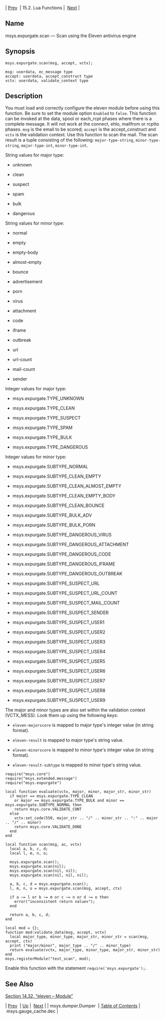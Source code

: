 | [Prev](lua.ref.msys.dumper.Dumper)  | 15.2. Lua Functions |  [Next](lua.ref.msys.gauge_cache.dec.php) |

<a name="lua.ref.msys.expurgate.scan"></a>
## Name

msys.expurgate.scan — Scan using the Eleven antivirus engine

<a name="idp26598480"></a>
## Synopsis

`msys.expurgate.scan(msg, accept, vctx);`

```
msg: userdata, ec_message type
accept: userdata, accept_construct type
vctx: userdata, validate_context type
```
<a name="idp26601264"></a>
## Description

You must load and correctly configure the eleven module before using this function. Be sure to set the module option `Enabled` to `false`. This function can be invoked at the data, spool or each_rcpt phases where there is a complete message. It will not work at the connect, ehlo, mailfrom or rcptto phases. `msg` is the email to be scored; `accept` is the accept_construct and `vctx` is the validation context. Use this function to scan the mail. The scan result is a tuple consisting of the following: `major-type-string`, `minor-type-string`, `major-type-int`, `minor-type-int`.

String values for major type:

*   unknown

*   clean

*   suspect

*   spam

*   bulk

*   dangerous

String values for minor type:

*   normal

*   empty

*   empty-body

*   almost-empty

*   bounce

*   advertisement

*   porn

*   virus

*   attachment

*   code

*   iframe

*   outbreak

*   url

*   url-count

*   mail-count

*   sender

Integer values for major type:

*   msys.expurgate.TYPE_UNKNOWN

*   msys.expurgate.TYPE_CLEAN

*   msys.expurgate.TYPE_SUSPECT

*   msys.expurgate.TYPE_SPAM

*   msys.expurgate.TYPE_BULK

*   msys.expurgate.TYPE_DANGEROUS

Integer values for minor type:

*   msys.expurgate.SUBTYPE_NORMAL

*   msys.expurgate.SUBTYPE_CLEAN_EMPTY

*   msys.expurgate.SUBTYPE_CLEAN_ALMOST_EMPTY

*   msys.expurgate.SUBTYPE_CLEAN_EMPTY_BODY

*   msys.expurgate.SUBTYPE_CLEAN_BOUNCE

*   msys.expurgate.SUBTYPE_BULK_ADV

*   msys.expurgate.SUBTYPE_BULK_PORN

*   msys.expurgate.SUBTYPE_DANGEROUS_VIRUS

*   msys.expurgate.SUBTYPE_DANGEROUS_ATTACHMENT

*   msys.expurgate.SUBTYPE_DANGEROUS_CODE

*   msys.expurgate.SUBTYPE_DANGEROUS_IFRAME

*   msys.expurgate.SUBTYPE_DANGEROUS_OUTBREAK

*   msys.expurgate.SUBTYPE_SUSPECT_URL

*   msys.expurgate.SUBTYPE_SUSPECT_URL_COUNT

*   msys.expurgate.SUBTYPE_SUSPECT_MAIL_COUNT

*   msys.expurgate.SUBTYPE_SUSPECT_SENDER

*   msys.expurgate.SUBTYPE_SUSPECT_USER1

*   msys.expurgate.SUBTYPE_SUSPECT_USER2

*   msys.expurgate.SUBTYPE_SUSPECT_USER3

*   msys.expurgate.SUBTYPE_SUSPECT_USER4

*   msys.expurgate.SUBTYPE_SUSPECT_USER5

*   msys.expurgate.SUBTYPE_SUSPECT_USER6

*   msys.expurgate.SUBTYPE_SUSPECT_USER7

*   msys.expurgate.SUBTYPE_SUSPECT_USER8

*   msys.expurgate.SUBTYPE_SUSPECT_USER9

The major and minor types are also set within the validation context (VCTX_MESS). Look them up using the following keys:

*   `eleven-majorscore` is mapped to major type's integer value (in string format).

*   `eleven-result` is mapped to major type's string value.

*   `eleven-minorscore` is mapped to minor type's integer value (in string format).

*   `eleven-result-subtype` is mapped to minor type's string value.

```
require("msys.core")
require("msys.extended.message")
require("msys.expurgate")

local function evaluate(vctx, major, minor, major_str, minor_str)
  if major == msys.expurgate.TYPE_CLEAN
    or major == msys.expurgate.TYPE_BULK and minor == msys.expurgate.SUBTYPE_NORMAL then
    return msys.core.VALIDATE_CONT
  else
    vctx:set_code(550, major_str .. "/" .. minor_str .. ":" .. major .. "/" .. minor)
    return msys.core.VALIDATE_DONE
  end
end

local function scan(msg, ac, vctx)
  local a, b, c, d;
  local l, m, n, o;

  msys.expurgate.scan();
  msys.expurgate.scan(nil);
  msys.expurgate.scan(nil, nil);
  msys.expurgate.scan(nil, nil, nil);

  a, b, c, d = msys.expurgate.scan();
  l, m, n, o = msys.expurgate.scan(msg, accept, ctx)

  if a ~= l or b ~= m or c ~= n or d ~= o then
    error("inconsistent return values");
  end

  return a, b, c, d;
end

local mod = {};
function mod:validate_data(msg, accept, vctx)
  local major_type, minor_type, major_str, minor_str = scan(msg, accept, ctx)
  print ("major/minor", major_type .. "/" .. minor_type)
  return evaluate(vctx, major_type, minor_type, major_str, minor_str)
end
msys.registerModule("test_scan", mod);
```

Enable this function with the statement `require('msys.expurgate');`.

<a name="idp26664704"></a>
## See Also

[Section 14.32, “eleven – Module”](modules.eleven "14.32. eleven – Module")

| [Prev](lua.ref.msys.dumper.Dumper)  | [Up](lua.function.details.php) |  [Next](lua.ref.msys.gauge_cache.dec.php) |
| msys.dumper.Dumper  | [Table of Contents](index) |  msys.gauge_cache.dec |
